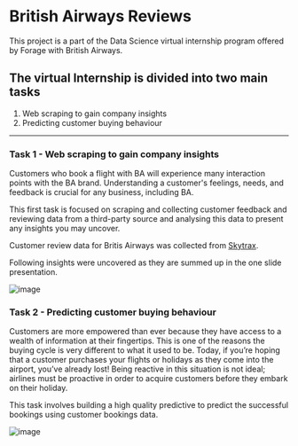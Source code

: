 # British Airways Reviews

This project is a part of the Data Science virtual internship program offered by Forage with British Airways. 

## The virtual Internship is divided into two main tasks 

1. Web scraping to gain company insights
2. Predicting customer buying behaviour

<hr>

### Task 1 - Web scraping to gain company insights

Customers who book a flight with BA will experience many interaction points with the BA brand. Understanding a customer's feelings, needs, and feedback is crucial for any business, including BA.

This first task is focused on scraping and collecting customer feedback and reviewing data from a third-party source and analysing this data to present any insights you may uncover.

Customer review data for Britis Airways was collected from [Skytrax](https://www.airlinequality.com/airline-reviews/british-airways).

Following insights were uncovered as they are summed up in the one slide presentation.

![image](https://user-images.githubusercontent.com/89634505/201470985-159e17d2-605d-46c1-a9f1-8d0cdd147245.png)

### Task 2 - Predicting customer buying behaviour

Customers are more empowered than ever because they have access to a wealth of information at their fingertips. This is one of the reasons the buying cycle is very different to what it used to be. Today, if you’re hoping that a customer purchases your flights or holidays as they come into the airport, you’ve already lost! Being reactive in this situation is not ideal; airlines must be proactive in order to acquire customers before they embark on their holiday.

This task involves building a high quality predictive to predict the successful bookings using customer bookings data.

![image](https://user-images.githubusercontent.com/89634505/201471191-cdd85024-1691-4136-b9f8-b4b1d8d42f72.png)
